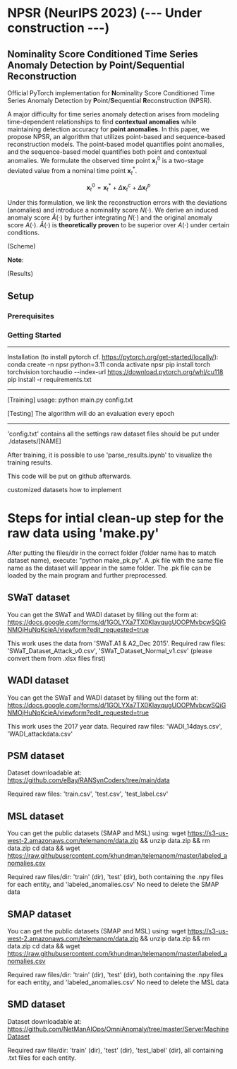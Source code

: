 # NPSR (NeurIPS 2023) (--- Under construction ---)
## Nominality Score Conditioned Time Series Anomaly Detection by Point/Sequential Reconstruction

Official PyTorch implementation for **N**ominality Score Conditioned Time Series Anomaly Detection by **P**oint/**S**equential **R**econstruction (NPSR).

A major difficulty for time series anomaly detection arises from modeling time-dependent relationships to find **contextual anomalies** while maintaining detection accuracy for **point anomalies**. In this paper, we propose NPSR, an algorithm that utilizes point-based and sequence-based reconstruction models. The point-based model quantifies point anomalies, and the sequence-based model quantifies both point and contextual anomalies. We formulate the observed time point $\textbf{x}^0_t$ is a two-stage deviated value from a nominal time point $\textbf{x}^*_t$.

$$
  \textbf{x}^0_t = \textbf{x}^*_t + \Delta\textbf{x}^c_t + \Delta\textbf{x}^p_t
$$

Under this formulation, we link the reconstruction errors with the deviations (anomalies) and introduce a nominality score $N(\cdot)$. We derive an induced anomaly score $\hat{A}(\cdot)$ by further integrating $N(\cdot)$ and the original anomaly score $A(\cdot)$. $\hat{A}(\cdot)$ is **theoretically proven** to be superior over $A(\cdot)$ under certain conditions.

(Scheme)

**Note**: 

(Results)

## Setup

### Prerequisites

### Getting Started



------------------------------------------------------------------------
Installation (to install pytorch cf. https://pytorch.org/get-started/locally/):
conda create -n npsr python=3.11
conda activate npsr
pip install torch torchvision torchaudio --index-url https://download.pytorch.org/whl/cu118
pip install -r requirements.txt

------------------------------------------------------------------------
[Training]
usage: python main.py config.txt

[Testing]
The algorithm will do an evaluation every epoch

------------------------------------------------------------------------
'config.txt' contains all the settings 
raw dataset files should be put under ./datasets/[NAME]

After training, it is possible to use 'parse_results.ipynb' to visualize the training results.

This code will be put on github afterwards.


customized datasets how to implement


# Steps for intial clean-up step for the raw data using 'make.py'
After putting the files/dir in the correct folder (folder name has to match dataset name), execute: "python make_pk.py".
A .pk file with the same file name as the dataset will appear in the same folder.
The .pk file can be loaded by the main program and further preprocessed.


## SWaT dataset
You can get the SWaT and WADI dataset by filling out the form at:
https://docs.google.com/forms/d/1GOLYXa7TX0KlayqugUOOPMvbcwSQiGNMOjHuNqKcieA/viewform?edit_requested=true

This work uses the data from 'SWaT.A1 & A2_Dec 2015'.
Required raw files: 'SWaT_Dataset_Attack_v0.csv', 'SWaT_Dataset_Normal_v1.csv' (please convert them from .xlsx files first)

## WADI dataset
You can get the SWaT and WADI dataset by filling out the form at:
https://docs.google.com/forms/d/1GOLYXa7TX0KlayqugUOOPMvbcwSQiGNMOjHuNqKcieA/viewform?edit_requested=true

This work uses the 2017 year data.
Required raw files: 'WADI_14days.csv', 'WADI_attackdata.csv'

## PSM dataset
Dataset downloadable at:
https://github.com/eBay/RANSynCoders/tree/main/data

Required raw files: 'train.csv', 'test.csv', 'test_label.csv'

## MSL dataset
You can get the public datasets (SMAP and MSL) using:
wget https://s3-us-west-2.amazonaws.com/telemanom/data.zip && unzip data.zip && rm data.zip
cd data && wget https://raw.githubusercontent.com/khundman/telemanom/master/labeled_anomalies.csv

Required raw files/dir: 'train' (dir), 'test' (dir), both containing the .npy files for each entity, and 'labeled_anomalies.csv'
No need to delete the SMAP data

## SMAP dataset
You can get the public datasets (SMAP and MSL) using:
wget https://s3-us-west-2.amazonaws.com/telemanom/data.zip && unzip data.zip && rm data.zip
cd data && wget https://raw.githubusercontent.com/khundman/telemanom/master/labeled_anomalies.csv

Required raw files/dir: 'train' (dir), 'test' (dir), both containing the .npy files for each entity, and 'labeled_anomalies.csv'
No need to delete the MSL data

## SMD dataset
Dataset downloadable at:
https://github.com/NetManAIOps/OmniAnomaly/tree/master/ServerMachineDataset

Required raw file/dir: 'train' (dir), 'test' (dir), 'test_label' (dir), all containing .txt files for each entity.





